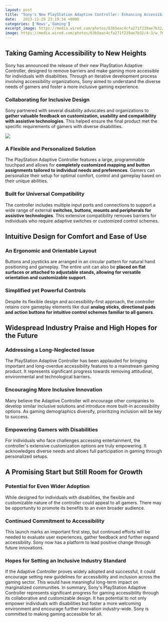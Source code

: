```yaml
---
layout: post
title: "Sony's New PlayStation Adaptive Controller: Enhancing Accessibility and Inclusion in Gaming"
date:   2023-12-29 23:19:34 +0000
categories: ['News','Gaming']
excerpt_image: https://media.wired.com/photos/63b5eac4cfa271f239ae7b32/4:3/w_763,h_572,c_limit/CES-2023-Sony-Leonardo-diagram.jpg
image: https://media.wired.com/photos/63b5eac4cfa271f239ae7b32/4:3/w_763,h_572,c_limit/CES-2023-Sony-Leonardo-diagram.jpg
---
```


## Taking Gaming Accessibility to New Heights 
Sony has announced the release of their new PlayStation Adaptive Controller, designed to remove barriers and make gaming more accessible for individuals with disabilities. Through an iterative development process involving accessibility organizations, Sony aimed to understand the diverse needs of gamers and foster a more inclusive gaming experience. 
### Collaborating for Inclusive Design
Sony partnered with several disability advocates and organizations to **gather valuable feedback on customization, usability and compatibility with assistive technologies**. This helped ensure the final product met the specific requirements of gamers with diverse disabilities. 

![](https://cdn.htmr.kr/uploads/news/_thumbnail/1798074/ps5-accessibility-controller.jpg)
### A Flexible and Personalized Solution 
The PlayStation Adaptive Controller features a large, programmable touchpad and allows for **completely customized mapping and button assignments tailored to individual needs and preferences**. Gamers can personalize their setup for optimal comfort, control and gameplay based on their unique abilities.
### Built for Universal Compatibility  
The controller includes multiple input ports and connections to support a wide range of external **switches, buttons, mounts and peripherals for assistive technologies**. This extensive compatibility removes barriers for individuals who require adaptive switches or customized control schemes.
## Intuitive Design for Comfort and Ease of Use
### An Ergonomic and Orientable Layout
Buttons and joysticks are arranged in an circular pattern for natural hand positioning and gameplay. The entire unit can also be **placed on flat surfaces or attached to adjustable stands, allowing for versatile orientation and customizable support**.
### Simplified yet Powerful Controls 
Despite its flexible design and accessibility-first approach, the controller retains core gameplay elements like dual **analog sticks, directional pads and action buttons for intuitive control schemes familiar to all gamers**. 
## Widespread Industry Praise and High Hopes for the Future
### Addressing a Long-Neglected Issue  
The PlayStation Adaptive Controller has been applauded for bringing important and long-overdue accessibility features to a mainstream gaming product. It represents significant progress towards removing attitudinal, environmental and technological barriers.
### Encouraging More Inclusive Innovation
Many believe the Adaptive Controller will encourage other companies to develop similar inclusive solutions and introduce more built-in accessibility options. As gaming demographics diversify, prioritizing inclusion will be key to success.
### Empowering Gamers with Disabilities  
For individuals who face challenges accessing entertainment, the controller's extensive customization options are truly empowering. It acknowledges diverse needs and allows full participation in gaming through personalized setups.
## A Promising Start but Still Room for Growth
### Potential for Even Wider Adoption  
While designed for individuals with disabilities, the flexible and customizable nature of the controller could appeal to all gamers. There may be opportunity to promote its benefits to an even broader audience. 
### Continued Commitment to Accessibility  
This launch marks an important first step, but continued efforts will be needed to evaluate user experiences, gather feedback and further expand accessibility. Sony now has a platform to lead positive change through future innovations.
### Hopes for Setting an Inclusive Industry Standard  
If the Adaptive Controller proves widely adopted and successful, it could encourage setting new guidelines for accessibility and inclusion across the gaming sector. This would have meaningful long-term impact on marginalized communities.
In summary, Sony's PlayStation Adaptive Controller represents significant progress for gaming accessibility through its collaborative and customizable design. It has potential to not only empower individuals with disabilities but foster a more welcoming environment and encourage further innovation industry-wide. Sony is committed to making gaming accessible for all.